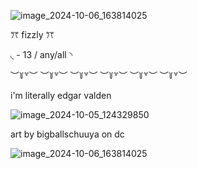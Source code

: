 ![image_2024-10-06_163814025](https://github.com/user-attachments/assets/864ecb81-8bc2-4ff5-ab5b-175f0a96bc76)


ꔫ fizzly ꔫ

◟ - 13 / any/all ◝

︶꒦꒷︶ ︶꒦꒷︶ ︶꒦꒷︶ ︶꒦꒷︶  ︶꒦꒷︶ ︶꒦꒷︶ 

 i'm literally edgar valden


  ![image_2024-10-05_124329850](https://github.com/user-attachments/assets/ebd337f7-8e93-4f61-8fea-cc826fb778d6)

art by bigballschuuya on dc

![image_2024-10-06_163814025](https://github.com/user-attachments/assets/864ecb81-8bc2-4ff5-ab5b-175f0a96bc76)

